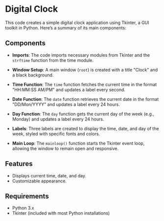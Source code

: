 # Digital Clock 

This code creates a simple digital clock application using Tkinter, a GUI toolkit in Python. Here’s a summary of its main components:

## Components

- **Imports**: The code imports necessary modules from Tkinter and the `strftime` function from the time module.

- **Window Setup**: A main window (`root`) is created with a title "Clock" and a black background.

- **Time Function**: The `time` function fetches the current time in the format "HH:MM:SS AM/PM" and updates a label every second.

- **Date Function**: The `date` function retrieves the current date in the format "DD/Mon/YYYY" and updates a label every 24 hours.

- **Day Function**: The `day` function gets the current day of the week (e.g., Monday) and updates a label every 24 hours.

- **Labels**: Three labels are created to display the time, date, and day of the week, styled with specific fonts and colors.

- **Main Loop**: The `mainloop()` function starts the Tkinter event loop, allowing the window to remain open and responsive.

## Features

- Displays current time, date, and day.
- Customizable appearance.

## Requirements

- Python 3.x
- Tkinter (included with most Python installations)
